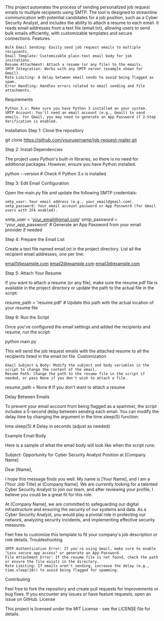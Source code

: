 

This project automates the process of sending personalized job request emails to multiple recipients using SMTP. The tool is designed to streamline communication with potential candidates for a job position, such as a Cyber Security Analyst, and includes the ability to attach a resume to each email. It reads email addresses from a text file (email.txt), allowing users to send bulk emails efficiently, with customizable templates and secure connections.
Features

    Bulk Email Sending: Easily send job request emails to multiple recipients.
    Email Template: Customizable plain-text email body for job invitations.
    Resume Attachment: Attach a resume (or any file) to the emails.
    SMTP Integration: Works with any SMTP server (example shown for Gmail).
    Rate Limiting: A delay between email sends to avoid being flagged as spam.
    Error Handling: Handles errors related to email sending and file attachments.

Requirements

    Python 3.x: Make sure you have Python 3 installed on your system.
    SMTP Account: You'll need an email account (e.g., Gmail) to send emails. For Gmail, you may need to generate an App Password if 2-Step Verification is enabled.

Installation
Step 1: Clone the repository

git clone https://github.com/yourusername/job-request-mailer.git

Step 2: Install Dependencies

The project uses Python's built-in libraries, so there is no need for additional packages. However, ensure you have Python installed.

python --version  # Check if Python 3.x is installed

Step 3: Edit Email Configuration

Open the main.py file and update the following SMTP credentials:

    smtp_user: Your email address (e.g., your_email@gmail.com).
    smtp_password: Your email account password or App Password (for Gmail users with 2FA enabled).

smtp_user = 'your_email@gmail.com'
smtp_password = 'your_app_password'  # Generate an App Password from your email provider if needed

Step 4: Prepare the Email List

Create a text file named email.txt in the project directory. List all the recipient email addresses, one per line:

email1@example.com
email2@example.com
email3@example.com

Step 5: Attach Your Resume

If you want to attach a resume (or any file), make sure the resume.pdf file is available in the project directory or update the path to the actual file in the script:

resume_path = 'resume.pdf'  # Update this path with the actual location of your resume file

Step 6: Run the Script

Once you've configured the email settings and added the recipients and resume, run the script:

python main.py

This will send the job request emails with the attached resume to all the recipients listed in the email.txt file.
Customization

    Email Subject & Body: Modify the subject and body variables in the script to change the content of the email.
    Resume Path: Change the path to the resume file in the script if needed, or pass None if you don't wish to attach a file.

resume_path = None  # If you don't want to attach a resume

Delay Between Emails

To prevent your email account from being flagged as a spammer, the script includes a 5-second delay between sending each email. You can modify the delay time by changing the argument in the time.sleep(5) function:

time.sleep(5)  # Delay in seconds (adjust as needed)

Example Email Body

Here is a sample of what the email body will look like when the script runs:

Subject: Opportunity for Cyber Security Analyst Position at [Company Name]

Dear [Name],

I hope this message finds you well. My name is [Your Name], and I am a [Your Job Title] at [Company Name]. We are currently looking for a talented Cyber Security Analyst to join our team, and after reviewing your profile, I believe you could be a great fit for this role.

At [Company Name], we are committed to safeguarding our digital infrastructure and ensuring the security of our systems and data. As a Cyber Security Analyst, you would play a pivotal role in protecting our network, analyzing security incidents, and implementing effective security measures.

Feel free to customize this template to fit your company's job description or role details.
Troubleshooting

    SMTP Authentication Error: If you're using Gmail, make sure to enable "Less secure app access" or generate an App Password.
    File Attachment Error: If the resume file is not found, check the path or ensure the file exists in the directory.
    Rate Limiting: If emails aren't sending, increase the delay (e.g., time.sleep(10)) to avoid being flagged for spamming.

Contributing

Feel free to fork the repository and create pull requests for improvements or bug fixes. If you encounter any issues or have feature requests, open an issue on GitHub.
License

This project is licensed under the MIT License - see the LICENSE file for details.